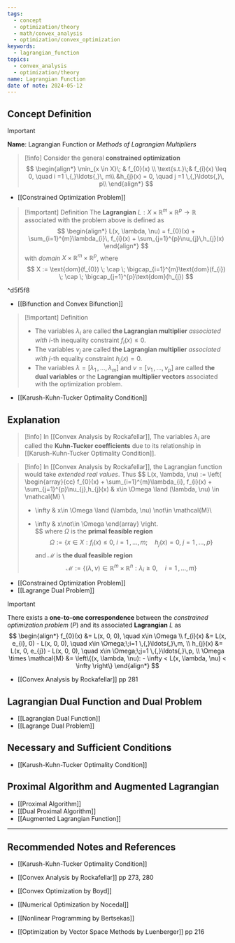 ```yaml
---
tags:
  - concept
  - optimization/theory
  - math/convex_analysis
  - optimization/convex_optimization
keywords:
  - lagrangian_function
topics:
  - convex_analysis
  - optimization/theory
name: Lagrangian Function
date of note: 2024-05-12
---
```


## Concept Definition

>[!important]
>**Name**: Lagrangian Function or *Methods of Lagrangian Multipliers*

>[!info]
>Consider the general **constrained optimization**
>$$
>\begin{align*}
>\min_{x \in X}\; & f_{0}(x) \\
>\text{s.t.}\;& f_{i}(x) \leq 0, \quad i =1 \,{,}\ldots{,}\, m\\
>&h_{j}(x) = 0, \quad j =1 \,{,}\ldots{,}\, p\\
\end{align*}
>$$

- [[Constrained Optimization Problem]]

>[!important] Definition
>The **Lagrangian** $L: X \times \mathbb{R}^{m} \times \mathbb{R}^{p} \to \mathbb{R}$ associated with the problem above is defined as 
>$$
>\begin{align*}
>L(x, \lambda, \nu) = f_{0}(x) + \sum_{i=1}^{m}\lambda_{i}\, f_{i}(x) + \sum_{j=1}^{p}\nu_{j}\,h_{j}(x)
\end{align*}
>$$ 
>with *domain* $X \times \mathbb{R}^{m} \times \mathbb{R}^{p}$, where
>$$
>X := \text{dom}(f_{0}) \; \cap \; \bigcap_{i=1}^{m}\text{dom}(f_{i}) \; \cap \; \bigcap_{j=1}^{p}\text{dom}(h_{j})
>$$ 

^d5f5f8

- [[Bifunction and Convex Bifunction]]

>[!important] Definition
>- The variables $\lambda_{i}$ are called **the Lagrangian multiplier** *associated with* $i$-th inequality constraint $f_{i}(x) \leq 0$.
>- The variables $\nu_{j}$ are called **the Lagrangian multiplier** *associated with* $j$-th equality constraint $h_{j}(x) = 0$.
>- The variables $\lambda = [\lambda_{1} \,{,}\ldots{,}\, \lambda_{m}]$ and $\nu = [\nu_{1} \,{,}\ldots{,}\, \nu_{p}]$ are called **the dual variables** or the **Lagrangian multiplier vectors** associated with the optimization problem.

- [[Karush-Kuhn-Tucker Optimality Condition]]

## Explanation

>[!info]
>In [[Convex Analysis by Rockafellar]], The variables $\lambda_{i}$ are called the **Kuhn-Tucker coefficients** due to its relationship in [[Karush-Kuhn-Tucker Optimality Condition]].

>[!info]
>In [[Convex Analysis by Rockafellar]], the Lagrangian function would take *extended real values*. Thus
>$$
>L(x, \lambda, \nu) := \left\{ \begin{array}{cc}
>f_{0}(x) + \sum_{i=1}^{m}\lambda_{i}\, f_{i}(x) + \sum_{j=1}^{p}\nu_{j}\,h_{j}(x) & x\in \Omega \land (\lambda, \nu) \in \mathcal{M} \\
>- \infty & x\in \Omega \land  (\lambda, \nu) \not\in \mathcal{M}\\ 
>+ \infty & x\not\in \Omega 
\end{array}  \right.  
>$$
>where $\Omega$ is the **primal feasible region**
>$$
>\Omega := \left\{ x\in X:  f_{i}(x) \leq 0, \; i =1 \,{,}\ldots{,}\, m;\quad h_{j}(x) = 0, \; j =1 \,{,}\ldots{,}\, p \right\}
>$$
>and $\mathcal{M}$ is **the dual feasible region**
>$$
>\mathcal{M} := \left\{(\lambda, \nu) \in \mathbb{R}^m \times \mathbb{R}^n: \lambda_{i} \ge 0, \quad i =1 \,{,}\ldots{,}\, m \right\} 
>$$
>

- [[Constrained Optimization Problem]]
- [[Lagrange Dual Problem]]

>[!important]
>There exists a **one-to-one correspondence** between the *constrained optimization problem* $(P)$ and its associated **Lagrangian** $L$ as
>$$
>\begin{align*}
> f_{0}(x) &= L(x, 0, 0), \quad x\in \Omega \\
> f_{i}(x) &= L(x, e_{i}, 0) - L(x, 0, 0), \quad  x\in \Omega;\;i=1 \,{,}\ldots{,}\,m, \\
> h_{j}(x) &= L(x, 0, e_{j}) - L(x, 0, 0), \quad  x\in \Omega;\;j=1 \,{,}\ldots{,}\,p, \\
> \Omega \times \mathcal{M} &= \left\{(x, \lambda, \nu): - \infty < L(x, \lambda, \nu) < \infty  \right\}
>\end{align*}
>$$

- [[Convex Analysis by Rockafellar]] pp 281


## Lagrangian Dual Function and Dual Problem

- [[Lagrangian Dual Function]]
- [[Lagrange Dual Problem]]


## Necessary and Sufficient Conditions

- [[Karush-Kuhn-Tucker Optimality Condition]]


## Proximal Algorithm and Augmented Lagrangian

- [[Proximal Algorithm]]
- [[Dual Proximal Algorithm]]
- [[Augmented Lagrangian Function]]








-----------
##  Recommended Notes and References

- [[Karush-Kuhn-Tucker Optimality Condition]]

- [[Convex Analysis by Rockafellar]] pp 273, 280
- [[Convex Optimization by Boyd]]
- [[Numerical Optimization by Nocedal]]
- [[Nonlinear Programming by Bertsekas]]
- [[Optimization by Vector Space Methods by Luenberger]] pp 216